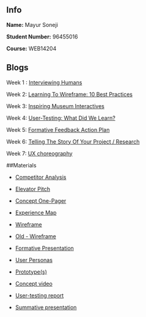 ## Info

**Name:** Mayur Soneji

**Student Number:** 96455016

**Course:** WEB14204

## Blogs

Week 1 : [Interviewing Humans](https://medium.com/@m.soneji98/read-and-blog-about-this-article-interviewing-humans-4ea7148167fa) 

Week 2: [Learning To Wireframe: 10 Best Practices](https://medium.com/@m.soneji98/read-learning-to-wireframe-10-best-practices-then-put-it-into-practice-by-sketching-your-6d5c261375b8) 

Week 3: [Inspiring Museum Interactives](https://medium.com/@m.soneji98/pick-your-favourite-digital-museum-experience-from-last-weeks-presentation-and-blog-about-it-c6433ece83f7) 

Week 4: [User-Testing: What Did We Learn?](https://medium.com/@m.soneji98/write-your-observations-about-user-testing-at-nmm-b9c0bcaca8dc) 

Week 5: [Formative Feedback Action Plan](https://medium.com/@m.soneji98/feedback-9343fa2b4c27)

Week 6: [Telling The Story Of Your Project / Research](https://medium.com/@m.soneji98/how-to-use-storytelling-to-effectively-communicate-your-research-77a23af7d03b) 

Week 7: [UX choreography](https://medium.com/@m.soneji98/ux-choreography-da6e84c559e4) 


##Materials


- [Competitor Analysis](https://docs.google.com/document/d/16z2I7wVwDuB2SCv0KfR5l9Q09AKyHxqlzeIi35_LZiE/edit?usp=sharing)

- [Elevator Pitch](https://docs.google.com/document/d/1BE6kNt3eiLjAyIQwPdFBx-tMPPay1wcnPm-Bp3PVhFo/edit?usp=sharing)

- [Concept One-Pager](https://drive.google.com/open?id=12jnkfUIiSSliz7Vvx_DnXZwNCoHGwK-7)

- [Experience Map](hhttps://drive.google.com/open?id=1_XL4IqRxb3_Pa00-9rjZJZrMpddSthbV)

- [Wireframe](https://drive.google.com/open?id=1HaQN0hdoviX_NbT50Ce0UB-kxaOMpmXH)

- [Old - Wireframe](https://drive.google.com/open?id=1Ax-GxF2x4j3uCvNocFr6xK7va6gPXEx2)

- [Formative Presentation](https://docs.google.com/presentation/d/1b-qZ09Y0v8VqRo4HITbJ6dV3Ls428L1KJwMRO4gR6yg/edit?usp=sharing)

- [User Personas](https://drive.google.com/open?id=1wiqK86ZtF93fom-lLNzfQ-gUthPyC00Z)

- [Prototype(s)](https://drive.google.com/open?id=19mu0IXeoLZ5PwW9MF-MzsfgZ35Y3i4F2)

- [Concept video](https://drive.google.com/open?id=18ho8meAHsNDhTueIaWX3tpcvQRi3ygch)

- [User-testing report](https://docs.google.com/document/d/1jWZuSJEXjjGXChsbQd6TQ62c6SntynQdH4mpokKbRf0/edit?usp=sharing)

- [Summative presentation](https://docs.google.com/presentation/d/15udUVy1AW3iuMuC5vgIm7zAlcPC2hJRCTsmUcB5oaws/edit?usp=sharing)

